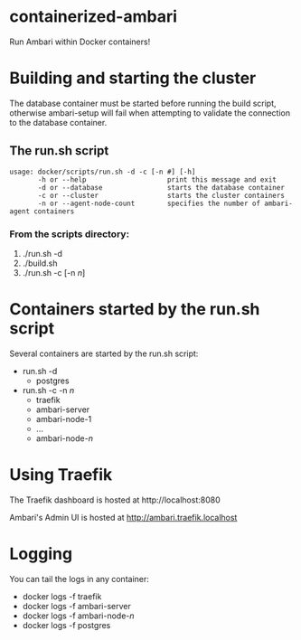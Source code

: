# containerized-ambari
Run Ambari within Docker containers!

# Building and starting the cluster
The database container must be started before running the build script, otherwise ambari-setup will fail when attempting to validate the connection to the database container.

## The run.sh script
    usage: docker/scripts/run.sh -d -c [-n #] [-h]
           -h or --help                    print this message and exit
           -d or --database                starts the database container
           -c or --cluster                 starts the cluster containers
           -n or --agent-node-count        specifies the number of ambari-agent containers

### From the scripts directory:
1. ./run.sh -d
1. ./build.sh
1. ./run.sh -c [-n *n*]

# Containers started by the run.sh script
Several containers are started by the run.sh script:

- run.sh -d
  - postgres
- run.sh -c -n *n*
  - traefik
  - ambari-server
  - ambari-node-1
  - ...
  - ambari-node-*n*

# Using Traefik
The Traefik dashboard is hosted at http://localhost:8080

Ambari's Admin UI is hosted at http://ambari.traefik.localhost

# Logging
You can tail the logs in any container:
- docker logs -f traefik
- docker logs -f ambari-server
- docker logs -f ambari-node-*n*
- docker logs -f postgres
